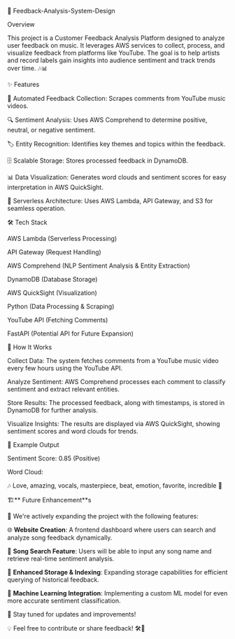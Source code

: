 🎵 Feedback-Analysis-System-Design

Overview

This project is a Customer Feedback Analysis Platform designed to analyze user feedback on music. It leverages AWS services to collect, process, and visualize feedback from platforms like YouTube. The goal is to help artists and record labels gain insights into audience sentiment and track trends over time. 🎶📊

✨ Features

📝 Automated Feedback Collection: Scrapes comments from YouTube music videos.

🔍 Sentiment Analysis: Uses AWS Comprehend to determine positive, neutral, or negative sentiment.

🏷️ Entity Recognition: Identifies key themes and topics within the feedback.

🗄️ Scalable Storage: Stores processed feedback in DynamoDB.

📊 Data Visualization: Generates word clouds and sentiment scores for easy interpretation in AWS QuickSight.

🚀 Serverless Architecture: Uses AWS Lambda, API Gateway, and S3 for seamless operation.

🛠️ Tech Stack

AWS Lambda (Serverless Processing)

API Gateway (Request Handling)

AWS Comprehend (NLP Sentiment Analysis & Entity Extraction)

DynamoDB (Database Storage)

AWS QuickSight (Visualization)

Python (Data Processing & Scraping)

YouTube API (Fetching Comments)

FastAPI (Potential API for Future Expansion)

🚀 How It Works

Collect Data: The system fetches comments from a YouTube music video every few hours using the YouTube API.

Analyze Sentiment: AWS Comprehend processes each comment to classify sentiment and extract relevant entities.

Store Results: The processed feedback, along with timestamps, is stored in DynamoDB for further analysis.

Visualize Insights: The results are displayed via AWS QuickSight, showing sentiment scores and word clouds for trends.

📌 Example Output

Sentiment Score: 0.85 (Positive)

Word Cloud:

🎶 Love, amazing, vocals, masterpiece, beat, emotion, favorite, incredible 🎵

🏗️** Future Enhancement**s

🚀 We're actively expanding the project with the following features:

🌐 **Website Creation**: A frontend dashboard where users can search and analyze song feedback dynamically.

🔎 **Song Search Feature**: Users will be able to input any song name and retrieve real-time sentiment analysis.

📂 **Enhanced Storage & Indexing**: Expanding storage capabilities for efficient querying of historical feedback.

🤖 **Machine Learning Integration**: Implementing a custom ML model for even more accurate sentiment classification.

🎤 Stay tuned for updates and improvements!

💡 Feel free to contribute or share feedback! 🛠️🚀
